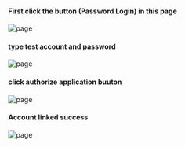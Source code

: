 
#### First click the button (Password Login) in this page

![page](https://github.com/iot-opple/docs/blob/main/pic/login2.png)

#### type test account and password

![page](https://github.com/iot-opple/docs/blob/main/pic/login3.png)

#### click authorize application buuton

![page](https://github.com/iot-opple/docs/blob/main/pic/login4.png)

#### Account linked success

![page](https://github.com/iot-opple/docs/blob/main/pic/login5.png)
